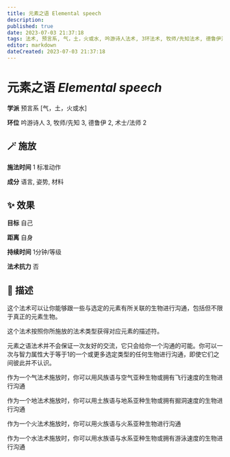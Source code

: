 ```yaml
---
title: 元素之语 Elemental speech
description: 
published: true
date: 2023-07-03 21:37:18
tags: 法术, 预言系, 气，土，火或水, 吟游诗人法术, 3环法术, 牧师/先知法术, 德鲁伊法术, 2环法术, 术士/法师法术
editor: markdown
dateCreated: 2023-07-03 21:37:18
---
```


# **元素之语** *Elemental speech*

**学派** 预言系 \[气，土，火或水\] 

**环位** 吟游诗人 3, 牧师/先知 3, 德鲁伊 2, 术士/法师 2

## 🪄 施放

**施法时间** 1 标准动作

**成分** 语言, 姿势, 材料

## ✨ 效果 

**目标** 自己 

**距离** 自身  

**持续时间** 1分钟/等级 

**法术抗力** 否

## 📖 描述

这个法术可以让你能够跟一些与选定的元素有所关联的生物进行沟通，包括但不限于真正的元素生物。

这个法术按照你所施放的法术类型获得对应元素的描述符。

元素之语法术并不会保证一次友好的交流，它只会给你一个沟通的可能。你可以一次与智力属性大于等于1的一个或更多选定类型的任何生物进行沟通，即使它们之间彼此并不认识。

作为一个气法术施放时，你可以用风族语与空气亚种生物或拥有飞行速度的生物进行沟通

作为一个地法术施放时，你可以用土族语与地系亚种生物或拥有掘洞速度的生物进行沟通

作为一个火法术施放时，你可以用火族语与火系亚种生物进行沟通

作为一个水法术施放时，你可以用水族语与水系亚种生物或拥有游泳速度的生物进行沟通
    